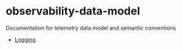 # observability-data-model
Documentation for telemetry data model and semantic conventions

- [Logging](logging.md)
